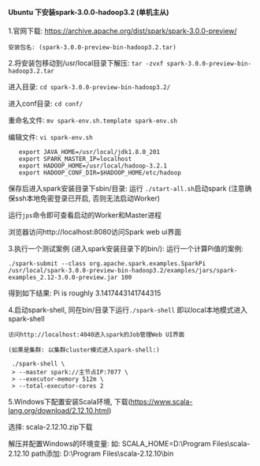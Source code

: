 #### Ubuntu 下安装spark-3.0.0-hadoop3.2 (单机主从)

1.官网下载: https://archive.apache.org/dist/spark/spark-3.0.0-preview/
    
    安装包名: (spark-3.0.0-preview-bin-hadoop3.2.tar)
    
2.将安装包移动到/usr/local目录下解压:
    `tar -zvxf spark-3.0.0-preview-bin-hadoop3.2.tar`

   进入目录:
    `cd spark-3.0.0-preview-bin-hadoop3.2/`
  
   进入conf目录: `cd conf/`
   
   重命名文件: `mv spark-env.sh.template spark-env.sh`
   
   编辑文件: `vi spark-env.sh`

 ```
    export JAVA_HOME=/usr/local/jdk1.8.0_201
    export SPARK_MASTER_IP=localhost
    export HADOOP_HOME=/usr/local/hadoop-3.2.1
    export HADOOP_CONF_DIR=$HADOOP_HOME/etc/hadoop
 ```

   保存后进入spark安装目录下sbin/目录:
   运行 `./start-all.sh`启动spark (注意确保ssh本地免密登录已开启, 否则无法启动Worker)
   
   运行`jps`命令即可查看启动的Worker和Master进程
   
   浏览器访问http://localhost:8080访问Spark web ui界面
   
3.执行一个测试案例 (进入spark安装目录下的bin/):
   运行一个计算Pi值的案例:
   ```
   ./spark-submit --class org.apache.spark.examples.SparkPi /usr/local/spark-3.0.0-preview-bin-hadoop3.2/examples/jars/spark-examples_2.12-3.0.0-preview.jar 100
   ```
   得到如下结果: Pi is roughly 3.1417443141744315
   
4.启动spark-shell, 同在bin/目录下运行`./spark-shell` 即以local本地模式进入spark-shell
   
    访问http://localhost:4040进入spark的Job管理Web UI界面
    
    (如果是集群: 以集群cluster模式进入spark-shell:)
   ```
    ./spark-shell \
    > --master spark://主节点IP:7077 \
    > --executor-memory 512m \
    > --total-executor-cores 2
   ```

5.Windows下配置安装Scala环境, 下载(https://www.scala-lang.org/download/2.12.10.html)

  选择: scala-2.12.10.zip下载
  
  解压并配置Windows的环境变量:
  如: SCALA_HOME=D:\Program Files\scala-2.12.10
  path添加: D:\Program Files\scala-2.12.10\bin
